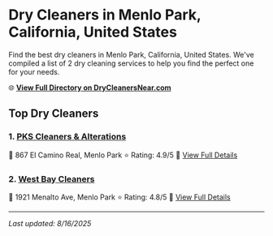 # Dry Cleaners in Menlo Park, California, United States

Find the best dry cleaners in Menlo Park, California, United States. We've compiled a list of 2 dry cleaning services to help you find the perfect one for your needs.

🌐 **[View Full Directory on DryCleanersNear.com](https://drycleanersnear.com/city/US/California/Menlo%20Park)**

## Top Dry Cleaners

### 1. [PKS Cleaners & Alterations](https://drycleanersnear.com/dryCleaner/689d4333756b71cad101edfd/pks-cleaners-alterations)
📍 867 El Camino Real, Menlo Park
⭐ Rating: 4.9/5
🔗 [View Full Details](https://drycleanersnear.com/dryCleaner/689d4333756b71cad101edfd/pks-cleaners-alterations)

### 2. [West Bay Cleaners](https://drycleanersnear.com/dryCleaner/689d4366756b71cad101f0c0/west-bay-cleaners)
📍 1921 Menalto Ave, Menlo Park
⭐ Rating: 4.8/5
🔗 [View Full Details](https://drycleanersnear.com/dryCleaner/689d4366756b71cad101f0c0/west-bay-cleaners)


---

*Last updated: 8/16/2025*
